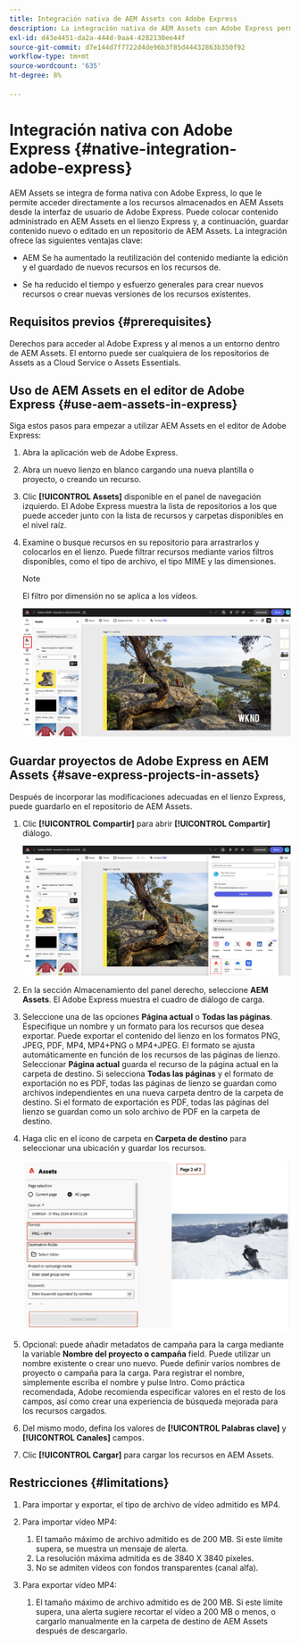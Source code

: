 ```yaml
---
title: Integración nativa de AEM Assets con Adobe Express
description: La integración nativa de AEM Assets con Adobe Express permite acceder directamente a los recursos almacenados en AEM Assets desde la interfaz de usuario de Adobe Express.
exl-id: d43e4451-da2a-444d-9aa4-4282130ee44f
source-git-commit: d7e144d7f7722d4de96b3f85d44432863b350f92
workflow-type: tm+mt
source-wordcount: '635'
ht-degree: 8%

---
```


# Integración nativa con Adobe Express {#native-integration-adobe-express}

AEM Assets se integra de forma nativa con Adobe Express, lo que le permite acceder directamente a los recursos almacenados en AEM Assets desde la interfaz de usuario de Adobe Express. Puede colocar contenido administrado en AEM Assets en el lienzo Express y, a continuación, guardar contenido nuevo o editado en un repositorio de AEM Assets. La integración ofrece las siguientes ventajas clave:

* AEM Se ha aumentado la reutilización del contenido mediante la edición y el guardado de nuevos recursos en los recursos de.

* Se ha reducido el tiempo y esfuerzo generales para crear nuevos recursos o crear nuevas versiones de los recursos existentes.

## Requisitos previos {#prerequisites}

Derechos para acceder al Adobe Express y al menos a un entorno dentro de AEM Assets. El entorno puede ser cualquiera de los repositorios de Assets as a Cloud Service o Assets Essentials.


## Uso de AEM Assets en el editor de Adobe Express {#use-aem-assets-in-express}

Siga estos pasos para empezar a utilizar AEM Assets en el editor de Adobe Express:

1. Abra la aplicación web de Adobe Express.

2. Abra un nuevo lienzo en blanco cargando una nueva plantilla o proyecto, o creando un recurso.

3. Clic **[!UICONTROL Assets]** disponible en el panel de navegación izquierdo. El Adobe Express muestra la lista de repositorios a los que puede acceder junto con la lista de recursos y carpetas disponibles en el nivel raíz.

4. Examine o busque recursos en su repositorio para arrastrarlos y colocarlos en el lienzo. Puede filtrar recursos mediante varios filtros disponibles, como el tipo de archivo, el tipo MIME y las dimensiones.

   >[!NOTE]
   >
   >El filtro por dimensión no se aplica a los vídeos.

   ![Incluir recursos del complemento Recursos](assets/adobe-express-native-integration.png)


## Guardar proyectos de Adobe Express en AEM Assets {#save-express-projects-in-assets}

Después de incorporar las modificaciones adecuadas en el lienzo Express, puede guardarlo en el repositorio de AEM Assets.

1. Clic **[!UICONTROL Compartir]** para abrir **[!UICONTROL Compartir]** diálogo.

   ![AEM Guardado de recursos en el](assets/adobe-express-share.png)

2. En la sección Almacenamiento del panel derecho, seleccione **AEM Assets**. El Adobe Express muestra el cuadro de diálogo de carga.
3. Seleccione una de las opciones **Página actual** o **Todas las páginas**. Especifique un nombre y un formato para los recursos que desea exportar. Puede exportar el contenido del lienzo en los formatos PNG, JPEG, PDF, MP4, MP4+PNG o MP4+JPEG. El formato se ajusta automáticamente en función de los recursos de las páginas de lienzo.
Seleccionar **Página actual** guarda el recurso de la página actual en la carpeta de destino. Si selecciona **Todas las páginas** y el formato de exportación no es PDF, todas las páginas de lienzo se guardan como archivos independientes en una nueva carpeta dentro de la carpeta de destino. Si el formato de exportación es PDF, todas las páginas del lienzo se guardan como un solo archivo de PDF en la carpeta de destino.

4. Haga clic en el icono de carpeta en **Carpeta de destino** para seleccionar una ubicación y guardar los recursos.

   ![AEM Guardado de recursos en el](/help/assets/assets/page-selection-and-destination-folder.svg)

5. Opcional: puede añadir metadatos de campaña para la carga mediante la variable **Nombre del proyecto o campaña** field. Puede utilizar un nombre existente o crear uno nuevo. Puede definir varios nombres de proyecto o campaña para la carga. Para registrar el nombre, simplemente escriba el nombre y pulse Intro.
Como práctica recomendada, Adobe recomienda especificar valores en el resto de los campos, así como crear una experiencia de búsqueda mejorada para los recursos cargados.

6. Del mismo modo, defina los valores de **[!UICONTROL Palabras clave]** y **[!UICONTROL Canales]** campos.

7. Clic **[!UICONTROL Cargar]** para cargar los recursos en AEM Assets.

## Restricciones {#limitations}

1. Para importar y exportar, el tipo de archivo de vídeo admitido es MP4.

2. Para importar vídeo MP4:

   1. El tamaño máximo de archivo admitido es de 200 MB. Si este límite supera, se muestra un mensaje de alerta.
   2. La resolución máxima admitida es de 3840 X 3840 píxeles.
   3. No se admiten vídeos con fondos transparentes (canal alfa).

3. Para exportar vídeo MP4:

   1. El tamaño máximo de archivo admitido es de 200 MB. Si este límite supera, una alerta sugiere recortar el vídeo a 200 MB o menos, o cargarlo manualmente en la carpeta de destino de AEM Assets después de descargarlo.



